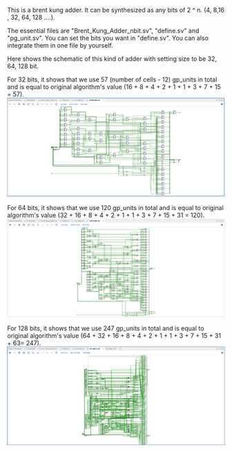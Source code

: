 This is a brent kung adder. It can be synthesized as any bits of 2 ^ n. (4, 8,16 , 32, 64, 128 ....).

The essential files are "Brent_Kung_Adder_nbit.sv", "define.sv" and "pg_unit.sv". You can set the bits you want in "define.sv". You can also integrate them in one file by yourself.

Here shows the schematic of this kind of adder with setting size to be 32, 64, 128 bit. 

For 32 bits, it shows that we use 57 (number of cells - 12) gp_units in total and is equal to original algorithm's value (16 + 8 + 4 + 2 + 1 + 1 + 3 + 7 + 15 = 57).
![alt text](png/schematic_32bit.png)

For 64 bits, it shows that we use 120 gp_units in total and is equal to original algorithm's value (32 + 16 + 8 + 4 + 2 + 1 + 1 + 3 + 7 + 15 + 31 = 120).
 ![alt text](png/schematic_64bit.png)

For 128 bits, it shows that we use 247 gp_units in total and is equal to original algorithm's value (64 + 32 + 16 + 8 + 4 + 2 + 1 + 1 + 3 + 7 + 15 + 31 + 63= 247).
![alt text](png/schematic_128bit.png)
